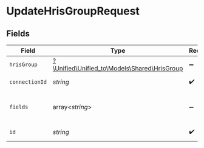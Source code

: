 # UpdateHrisGroupRequest


## Fields

| Field                                                                            | Type                                                                             | Required                                                                         | Description                                                                      |
| -------------------------------------------------------------------------------- | -------------------------------------------------------------------------------- | -------------------------------------------------------------------------------- | -------------------------------------------------------------------------------- |
| `hrisGroup`                                                                      | [?\Unified\Unified_to\Models\Shared\HrisGroup](../../models/shared/HrisGroup.md) | :heavy_minus_sign:                                                               | N/A                                                                              |
| `connectionId`                                                                   | *string*                                                                         | :heavy_check_mark:                                                               | ID of the connection                                                             |
| `fields`                                                                         | array<*string*>                                                                  | :heavy_minus_sign:                                                               | Comma-delimited fields to return                                                 |
| `id`                                                                             | *string*                                                                         | :heavy_check_mark:                                                               | ID of the Group                                                                  |
